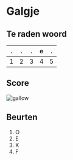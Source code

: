 # Galgje

## Te raden woord

|.|.|.|e|.|
|-|-|-|-|-|
|1|2|3|4|5|

## Score
![gallow](./images/3.png)

## Beurten
1. O
2. E
3. K
4. F